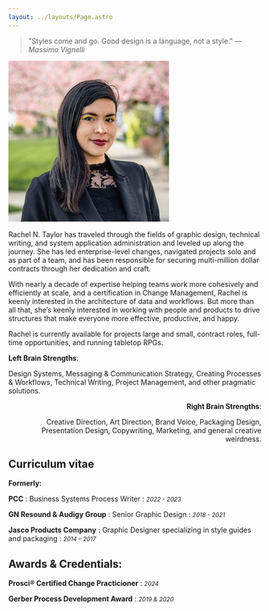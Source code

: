```yaml
---
layout: ../layouts/Page.astro
---
```


<div class="split"><div>

> "Styles come and go. Good design is a language, not a style." <cite> — Massimo Vignelli </cite>

</div><div style="max-width: 320px; aspect-ratio: 1/1;">

![](../assets/Headshot-RT_2020.jpg)

</div></div>

Rachel N. Taylor has traveled through the fields of graphic design, technical writing, and system application administration and leveled up along the journey. She has led enterprise-level changes, navigated projects solo and as part of a team, and has been responsible for securing multi-million dollar contracts through her dedication and craft.

With nearly a decade of expertise helping teams work more cohesively and efficiently at scale, and a certification in Change Management, Rachel is keenly interested in the architecture of data and workflows. But more than all that, she’s keenly interested in working with people and products to drive structures that make everyone more effective, productive, and happy.

Rachel is currently available for projects large and small, contract roles, full-time opportunities, and running tabletop RPGs.

**Left Brain Strengths**:

Design Systems, Messaging & Communication Strategy, Creating Processes & Workflows, Technical Writing, Project Management, and other pragmatic solutions.

<div style="text-align: right">

**Right Brain Strengths**:

Creative Direction, Art Direction, Brand Voice, Packaging Design, Presentation Design, Copywriting, Marketing, and general creative weirdness.

</div>

## Curriculum vitae

**Formerly:**

**PCC**
: Business Systems Process Writer
: <small>_2022 - 2023_</small>

**GN Resound & Audigy Group**
: Senior Graphic Design
: <small>_2018 - 2021_</small>

**Jasco Products Company**
: Graphic Designer specializing in style guides and packaging
: <small>_2014 – 2017_</small>

## Awards & Credentials:

**Prosci® Certified Change Practicioner**
: <small>_2024_</small>

**Gerber Process Development Award**
: <small>_2019 & 2020_</small>

